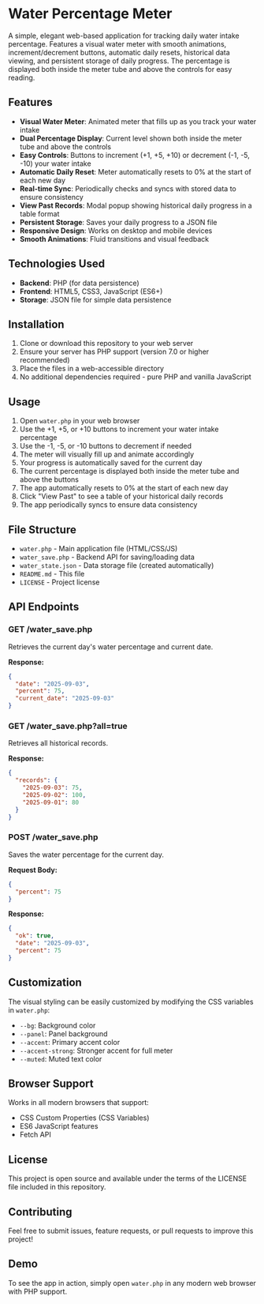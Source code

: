 # Water Percentage Meter

A simple, elegant web-based application for tracking daily water intake percentage. Features a visual water meter with smooth animations, increment/decrement buttons, automatic daily resets, historical data viewing, and persistent storage of daily progress. The percentage is displayed both inside the meter tube and above the controls for easy reading.

## Features

- **Visual Water Meter**: Animated meter that fills up as you track your water intake
- **Dual Percentage Display**: Current level shown both inside the meter tube and above the controls
- **Easy Controls**: Buttons to increment (+1, +5, +10) or decrement (-1, -5, -10) your water intake
- **Automatic Daily Reset**: Meter automatically resets to 0% at the start of each new day
- **Real-time Sync**: Periodically checks and syncs with stored data to ensure consistency
- **View Past Records**: Modal popup showing historical daily progress in a table format
- **Persistent Storage**: Saves your daily progress to a JSON file
- **Responsive Design**: Works on desktop and mobile devices
- **Smooth Animations**: Fluid transitions and visual feedback

## Technologies Used

- **Backend**: PHP (for data persistence)
- **Frontend**: HTML5, CSS3, JavaScript (ES6+)
- **Storage**: JSON file for simple data persistence

## Installation

1. Clone or download this repository to your web server
2. Ensure your server has PHP support (version 7.0 or higher recommended)
3. Place the files in a web-accessible directory
4. No additional dependencies required - pure PHP and vanilla JavaScript

## Usage

1. Open `water.php` in your web browser
2. Use the +1, +5, or +10 buttons to increment your water intake percentage
3. Use the -1, -5, or -10 buttons to decrement if needed
4. The meter will visually fill up and animate accordingly
5. Your progress is automatically saved for the current day
6. The current percentage is displayed both inside the meter tube and above the buttons
7. The app automatically resets to 0% at the start of each new day
8. Click "View Past" to see a table of your historical daily records
9. The app periodically syncs to ensure data consistency

## File Structure

- `water.php` - Main application file (HTML/CSS/JS)
- `water_save.php` - Backend API for saving/loading data
- `water_state.json` - Data storage file (created automatically)
- `README.md` - This file
- `LICENSE` - Project license

## API Endpoints

### GET /water_save.php
Retrieves the current day's water percentage and current date.

**Response:**
```json
{
  "date": "2025-09-03",
  "percent": 75,
  "current_date": "2025-09-03"
}
```

### GET /water_save.php?all=true
Retrieves all historical records.

**Response:**
```json
{
  "records": {
    "2025-09-03": 75,
    "2025-09-02": 100,
    "2025-09-01": 80
  }
}
```

### POST /water_save.php
Saves the water percentage for the current day.

**Request Body:**
```json
{
  "percent": 75
}
```

**Response:**
```json
{
  "ok": true,
  "date": "2025-09-03",
  "percent": 75
}
```

## Customization

The visual styling can be easily customized by modifying the CSS variables in `water.php`:

- `--bg`: Background color
- `--panel`: Panel background
- `--accent`: Primary accent color
- `--accent-strong`: Stronger accent for full meter
- `--muted`: Muted text color

## Browser Support

Works in all modern browsers that support:
- CSS Custom Properties (CSS Variables)
- ES6 JavaScript features
- Fetch API

## License

This project is open source and available under the terms of the LICENSE file included in this repository.

## Contributing

Feel free to submit issues, feature requests, or pull requests to improve this project!

## Demo

To see the app in action, simply open `water.php` in any modern web browser with PHP support.